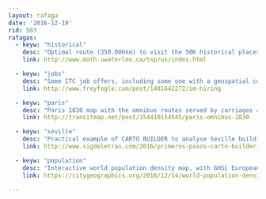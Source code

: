 ```yaml
---
layout: rafaga
date: '2016-12-19'
rid: 503
rafagas:
  - keyw: "historical"
    desc: "Optimal route (350.000km) to visit the 50K historical places of the USA national record"
    link: http://www.math.uwaterloo.ca/tsp/us/index.html

  - keyw: "jobs"
    desc: "Some ITC job offers, including some one with a geospatial component"
    link: http://www.freyfogle.com/post/1481642272/im-hiring

  - keyw: "paris"
    desc: "Paris 1830 map with the omnibus routes served by carriages and horses"
    link: http://transitmap.net/post/154410154545/paris-omnibus-1830

  - keyw: "seville"
    desc: "Practical example of CARTO BUILDER to analyse Seville buildings data"
    link: http://www.sigdeletras.com/2016/primeros-pasos-carto-builder-mapa-de-edificios-de-sevilla

  - keyw: "population"
    desc: "Interactive world population density map, with GHSL European data"
    link: https://citygeographics.org/2016/12/14/world-population-density-interactive-map/

---
```


